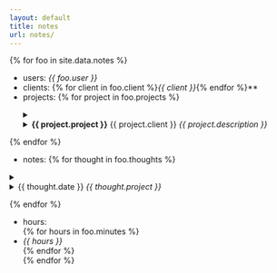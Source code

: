 ```yaml
---
layout: default
title: notes
url: notes/
---
```

{% for foo in site.data.notes %}  
- users:      *{{ foo.user }}*  
- clients:    {% for client in foo.client %}*{{ client }}*{% endfor %}**       
- projects:   {% for project in foo.projects %}  

<ul>
  <details>     
    <summary>  
      <li><strong>{{ project.project }}</strong>&nbsp;{{ project.client }}&nbsp;<em>{{ project.description }}</em></li>      
    </summary>   
    <ul>
      {% for todo in project.todo %}  
      <li>{{ todo }}</li>  
      {% endfor %}     
    </ul>  
  </details>  
</ul>
{% endfor %} <!-- /projects -->   
  
- notes:      {% for thought in foo.thoughts %}  
   
<details>  
  <summary>  
    <li>{{ thought.date }}&nbsp;<em>{{ thought.project }}</em></li>  
  </summary>  
  
- {{ thought.note }}    
  
</details>    
  
{% endfor %}    
- hours:    
{% for hours in foo.minutes %}    
- *{{ hours }}*    
{% endfor %}   
{% endfor %}  
